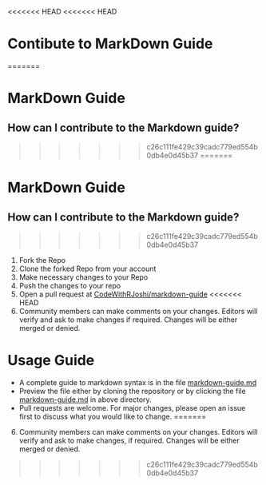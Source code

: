 <<<<<<< HEAD
<<<<<<< HEAD
# Contibute to MarkDown Guide
=======
# MarkDown Guide

## How can I contribute to the Markdown guide?
>>>>>>> c26c111fe429c39cadc779ed554b0db4e0d45b37
=======
# MarkDown Guide

## How can I contribute to the Markdown guide?
>>>>>>> c26c111fe429c39cadc779ed554b0db4e0d45b37

1. Fork the Repo
2. Clone the forked Repo from your account
3. Make necessary changes to your Repo 
4. Push the changes to your repo
5. Open a pull request at [CodeWithRJoshi/markdown-guide](https://github.com/CodeWithRJoshi/markdown-guide)
<<<<<<< HEAD
6. Community members can make comments on your changes. Editors will verify and ask to make changes if required. Changes will be either merged or denied.


# Usage Guide

* A complete guide to markdown syntax is in the file [markdown-guide.md](https://github.com/CodeWithRJoshi/markdown-guide/blob/master/markdown-guide.md)
* Preview the file either by cloning the repository or by clicking the file [markdown-guide.md](https://github.com/CodeWithRJoshi/markdown-guide/blob/master/markdown-guide.md) in above directory.
* Pull requests are welcome. For major changes, please open an issue first to discuss what you would like to change.
=======
6. Community members can make comments on your changes. Editors will verify and ask to make changes, if required. Changes will be either merged or denied.
>>>>>>> c26c111fe429c39cadc779ed554b0db4e0d45b37

